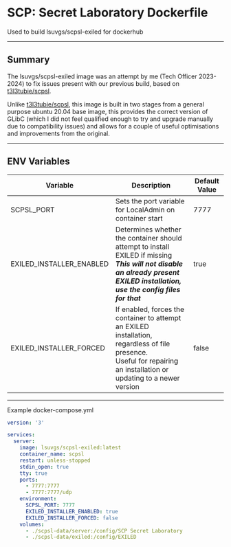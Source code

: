 # SCP: Secret Laboratory Dockerfile
Used to build lsuvgs/scpsl-exiled for dockerhub

***

## Summary
The lsuvgs/scpsl-exiled image was an attempt by me (Tech Officer 2023-2024) to fix issues present with our previous build, based on [t3l3tubie/scpsl](https://hub.docker.com/r/t3l3tubie/scpsl).

Unlike [t3l3tubie/scpsl](https://hub.docker.com/r/t3l3tubie/scpsl), this image is built in two stages from a general purpose ubuntu 20.04 base image, this provides the correct version of GLibC (which I did not feel qualified enough to try and upgrade manually due to compatibility issues) and allows for a couple of useful optimisations and improvements from the original.

***

## ENV Variables

| Variable | Description | Default Value |
|---|---|---|
| SCPSL_PORT | Sets the port variable for LocalAdmin on container start | 7777 |
| EXILED_INSTALLER_ENABLED | Determines whether the container should attempt to install EXILED if missing<br>**_This will not disable an already present EXILED installation, use the config files for that_** | true |
| EXILED_INSTALLER_FORCED  | If enabled, forces the container to attempt an EXILED installation, regardless of file presence.<br>Useful for repairing an installation or updating to a newer version | false |

***

Example docker-compose.yml
```yaml
version: '3'

services:
  server:
    image: lsuvgs/scpsl-exiled:latest
    container_name: scpsl
    restart: unless-stopped
    stdin_open: true
    tty: true
    ports:
      - 7777:7777
      - 7777:7777/udp
    environment:
      SCPSL_PORT: 7777
      EXILED_INSTALLER_ENABLED: true
      EXILED_INSTALLER_FORCED: false
    volumes:
      - ./scpsl-data/server:/config/SCP Secret Laboratory
      - ./scpsl-data/exiled:/config/EXILED
```
